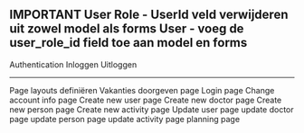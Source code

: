 IMPORTANT
    User Role - UserId veld verwijderen uit zowel model als forms
    User - voeg de user_role_id field toe aan model en forms
-----------------------------------------------------------------
Authentication
    Inloggen
    Uitloggen

-----------------------------------------------------------------

Page layouts definiëren
    Vakanties doorgeven page
    Login page
    Change account info page
    Create new user page
    Create new doctor page
    Create new person page
    Create new activity page
    Update user page
    update doctor page
    update person page
    update activity page
    planning page